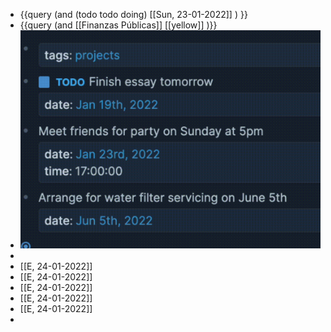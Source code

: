 - {{query (and (todo todo doing) [[Sun, 23-01-2022]] ) }}
- {{query (and [[Finanzas Públicas]] [[yellow]] )}}
- ![image.png](../assets/image_1642943904681_0.png)
-
- [[E, 24-01-2022]]
- [[E, 24-01-2022]]
- [[E, 24-01-2022]]
- [[E, 24-01-2022]]
- [[E, 24-01-2022]]
-